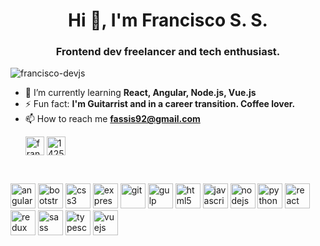 <h1 align="center">Hi 👋, I'm Francisco S. S.</h1>
<h3 align="center">Frontend dev freelancer and tech enthusiast.</h3>

<p align="left"> <img src="https://komarev.com/ghpvc/?username=francisco-devjs" alt="francisco-devjs" /> </p>

- 🌱 I’m currently learning **React, Angular, Node.js, Vue.js**
- ⚡ Fun fact: **I'm Guitarrist and in a career transition. Coffee lover.**
- 📫 How to reach me **fassis92@gmail.com** <p align="justify">
<a href="https://www.linkedin.com/in/francisco-de-assis-s-s/" target="blank"><img align="center" src="https://cdn.jsdelivr.net/npm/simple-icons@3.0.1/icons/linkedin.svg" alt="francisco-de-assis-souza-e-silva-a2a1b71b3" height="30" width="30" /></a>
<a href="https://stackoverflow.com/users/14250982" target="blank"><img align="center" src="https://cdn.jsdelivr.net/npm/simple-icons@3.0.1/icons/stackoverflow.svg" alt="14250982" height="30" width="30" /></a>
</p>



<br>

<p align="left"><img src="https://devicons.github.io/devicon/devicon.git/icons/angularjs/angularjs-original.svg" alt="angularjs" width="40" height="40"/> <img src="https://devicons.github.io/devicon/devicon.git/icons/bootstrap/bootstrap-plain.svg" alt="bootstrap" width="40" height="40"/> <img src="https://devicons.github.io/devicon/devicon.git/icons/css3/css3-original-wordmark.svg" alt="css3" width="40" height="40"/> <img src="https://devicons.github.io/devicon/devicon.git/icons/express/express-original-wordmark.svg" alt="express" width="40" height="40"/> <img src="https://www.vectorlogo.zone/logos/git-scm/git-scm-icon.svg" alt="git" width="40" height="40"/> <img src="https://devicons.github.io/devicon/devicon.git/icons/gulp/gulp-plain.svg" alt="gulp" width="40" height="40"/> <img src="https://devicons.github.io/devicon/devicon.git/icons/html5/html5-original-wordmark.svg" alt="html5" width="40" height="40"/> <img src="https://devicons.github.io/devicon/devicon.git/icons/javascript/javascript-original.svg" alt="javascript" width="40" height="40"/> <img src="https://devicons.github.io/devicon/devicon.git/icons/nodejs/nodejs-original-wordmark.svg" alt="nodejs" width="40" height="40"/> <img src="https://devicons.github.io/devicon/devicon.git/icons/python/python-original.svg" alt="python" width="40" height="40"/> <img src="https://devicons.github.io/devicon/devicon.git/icons/react/react-original-wordmark.svg" alt="react" width="40" height="40"/> <img src="https://devicons.github.io/devicon/devicon.git/icons/redux/redux-original.svg" alt="redux" width="40" height="40"/> <img src="https://devicons.github.io/devicon/devicon.git/icons/sass/sass-original.svg" alt="sass" width="40" height="40"/> <img src="https://devicons.github.io/devicon/devicon.git/icons/typescript/typescript-original.svg" alt="typescript" width="40" height="40"/> <img src="https://devicons.github.io/devicon/devicon.git/icons/vuejs/vuejs-original-wordmark.svg" alt="vuejs" width="40" height="40"/></p>


